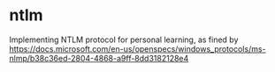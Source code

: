# ntlm
Implementing NTLM protocol for personal learning, as fined by https://docs.microsoft.com/en-us/openspecs/windows_protocols/ms-nlmp/b38c36ed-2804-4868-a9ff-8dd3182128e4
